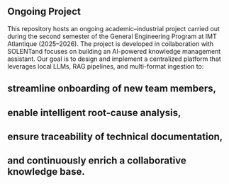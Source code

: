 ## Ongoing Project 
This repository hosts an ongoing academic–industrial project carried out during the second semester of the General Engineering Program at IMT Atlantique (2025–2026). The project is developed in collaboration with SOLENTand focuses on building an AI-powered knowledge management assistant.
Our goal is to design and implement a centralized platform that leverages local LLMs, RAG pipelines, and multi-format ingestion to:

## streamline onboarding of new team members,
## enable intelligent root-cause analysis,
## ensure traceability of technical documentation,
## and continuously enrich a collaborative knowledge base.
